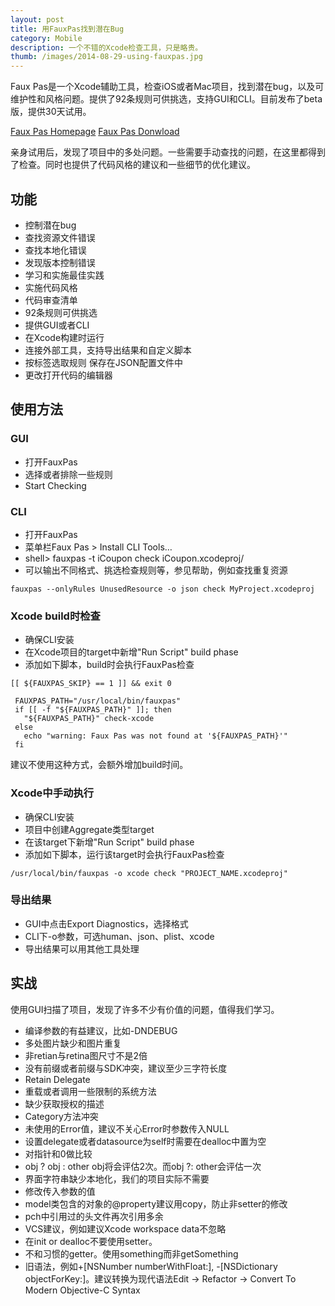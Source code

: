```yaml
---
layout: post
title: 用FauxPas找到潜在Bug
category: Mobile
description: 一个不错的Xcode检查工具，只是略贵。
thumb: /images/2014-08-29-using-fauxpas.jpg
---
```

Faux Pas是一个Xcode辅助工具，检查iOS或者Mac项目，找到潜在bug，以及可维护性和风格问题。提供了92条规则可供挑选，支持GUI和CLI。目前发布了beta版，提供30天试用。

[Faux Pas Homepage](http://fauxpasapp.com/)
[Faux Pas Donwload](http://fauxpasapp.com/try/)

亲身试用后，发现了项目中的多处问题。一些需要手动查找的问题，在这里都得到了检查。同时也提供了代码风格的建议和一些细节的优化建议。

## 功能

 - 控制潜在bug
 - 查找资源文件错误
 - 查找本地化错误
 - 发现版本控制错误
 - 学习和实施最佳实践
 - 实施代码风格
 - 代码审查清单
 - 92条规则可供挑选
 - 提供GUI或者CLI
 - 在Xcode构建时运行
 - 连接外部工具，支持导出结果和自定义脚本
 - 按标签选取规则 保存在JSON配置文件中
 - 更改打开代码的编辑器

## 使用方法

### GUI

 - 打开FauxPas
 - 选择或者排除一些规则
 - Start Checking
    
### CLI

 - 打开FauxPas
 - 菜单栏Faux Pas > Install CLI Tools…
 - shell> fauxpas -t iCoupon check iCoupon.xcodeproj/
 - 可以输出不同格式、挑选检查规则等，参见帮助，例如查找重复资源

 ```
 fauxpas --onlyRules UnusedResource -o json check MyProject.xcodeproj
 ```
 
### Xcode build时检查

 - 确保CLI安装
 - 在Xcode项目的target中新增"Run Script" build phase
 - 添加如下脚本，build时会执行FauxPas检查
  
```
[[ ${FAUXPAS_SKIP} == 1 ]] && exit 0

 FAUXPAS_PATH="/usr/local/bin/fauxpas"
 if [[ -f "${FAUXPAS_PATH}" ]]; then
   "${FAUXPAS_PATH}" check-xcode
 else
   echo "warning: Faux Pas was not found at '${FAUXPAS_PATH}'"
 fi
```
建议不使用这种方式，会额外增加build时间。

### Xcode中手动执行

 - 确保CLI安装
 - 项目中创建Aggregate类型target
 - 在该target下新增"Run Script" build phase
 - 添加如下脚本，运行该target时会执行FauxPas检查
 
 ```
 /usr/local/bin/fauxpas -o xcode check "PROJECT_NAME.xcodeproj"
 ```
 
### 导出结果

 - GUI中点击Export Diagnostics，选择格式
 - CLI下-o参数，可选human、json、plist、xcode
 - 导出结果可以用其他工具处理

## 实战

使用GUI扫描了项目，发现了许多不少有价值的问题，值得我们学习。

 - 编译参数的有益建议，比如-DNDEBUG
 - 多处图片缺少和图片重复
 - 非retian与retina图尺寸不是2倍
 - 没有前缀或者前缀与SDK冲突，建议至少三字符长度
 - Retain Delegate
 - 重载或者调用一些限制的系统方法
 - 缺少获取授权的描述
 - Category方法冲突
 - 未使用的Error值，建议不关心Error时参数传入NULL
 - 设置delegate或者datasource为self时需要在dealloc中置为空
 - 对指针和0做比较
 - obj ? obj : other obj将会评估2次。而obj ?: other会评估一次
 - 界面字符串缺少本地化，我们的项目实际不需要
 - 修改传入参数的值
 - model类包含的对象的@property建议用copy，防止非setter的修改
 - pch中引用过的头文件再次引用多余
 - VCS建议，例如建议Xcode workspace data不忽略
 - 在init or dealloc不要使用setter。
 - 不和习惯的getter。使用something而非getSomething
 - 旧语法，例如+[NSNumber numberWithFloat:], -[NSDictionary objectForKey:]。建议转换为现代语法Edit → Refactor → Convert To Modern Objective-C Syntax